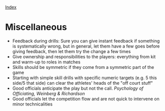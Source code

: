[Index](./README.md)

# Miscellaneous

- Feedback during drills: Sure you can give instant feedback if something is systematically wrong, but in general, let them have a few goes before giving feedback, then let them try the change a few times
- Give ownership and responsibilities to the players: everything from kit and warm-up to roles in matches
- Skills should be symmetric if they come from a symmetric part of the game
- Starting with simple skill drills with specific numeric targets (e.g. 5 this side/5 that side) can clear the athletes' heads of the "off court stuff"
- Good officials anticipate the play but not the call. _Psychology of Officiating, Weinberg & Richardson_
- Good officials let the competition flow and are not quick to intervene on minor technicalities
